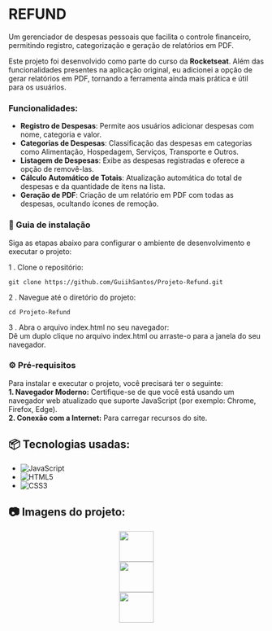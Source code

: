 # REFUND

Um gerenciador de despesas pessoais que facilita o controle financeiro, permitindo registro, categorização e geração de relatórios em PDF.

Este projeto foi desenvolvido como parte do curso da **Rocketseat**. Além das funcionalidades presentes na aplicação original, eu adicionei a opção de gerar relatórios em PDF, tornando a ferramenta ainda mais prática e útil para os usuários.

### Funcionalidades:

- **Registro de Despesas**: Permite aos usuários adicionar despesas com nome, categoria e valor.
- **Categorias de Despesas**: Classificação das despesas em categorias como Alimentação, Hospedagem, Serviços, Transporte e Outros.
- **Listagem de Despesas**: Exibe as despesas registradas e oferece a opção de removê-las.
- **Cálculo Automático de Totais**: Atualização automática do total de despesas e da quantidade de itens na lista.
- **Geração de PDF**: Criação de um relatório em PDF com todas as despesas, ocultando ícones de remoção.

### 🔨 Guia de instalação

Siga as etapas abaixo para configurar o ambiente de desenvolvimento e executar o projeto:

1 . Clone o repositório:

```
git clone https://github.com/GuiihSantos/Projeto-Refund.git
```
2 . Navegue até o diretório do projeto:
```
cd Projeto-Refund
```
3 . Abra o arquivo index.html no seu navegador:  
Dê um duplo clique no arquivo index.html ou arraste-o para a janela do seu navegador.

### ⚙️ Pré-requisitos

Para instalar e executar o projeto, você precisará ter o seguinte:    
**1. Navegador Moderno:** Certifique-se de que você está usando um navegador web atualizado que suporte JavaScript (por exemplo: Chrome, Firefox, Edge).   
**2. Conexão com a Internet:** Para carregar recursos do site.


## 📦 Tecnologias usadas:

* ![JavaScript](https://img.shields.io/badge/javascript-%23323330.svg?style=for-the-badge&logo=javascript&logoColor=%23F7DF1E)
* ![HTML5](https://img.shields.io/badge/html5-%23E34F26.svg?style=for-the-badge&logo=html5&logoColor=white)
* ![CSS3](https://img.shields.io/badge/css3-%231572B6.svg?style=for-the-badge&logo=css3&logoColor=white)

## 📷 Imagens do projeto:

<div style="display: flex; justify-content: center;" >
  <div  align="center"> 
    <img src="https://github.com/user-attachments/assets/05ce6bb2-166c-4d83-ae6d-94e8b2fdc4b6" width="100%"; margin="0 10px;">
    <img src="https://github.com/user-attachments/assets/7397ba50-3585-45cd-a671-6fc2a24ef15c" width="100%"; margin="0 10px;">
    <img src="https://github.com/user-attachments/assets/a620a8e2-f854-4bf4-ae01-7a187e50dbfb" width="100%"; margin="0 10px;">
  </div> 
</div>


